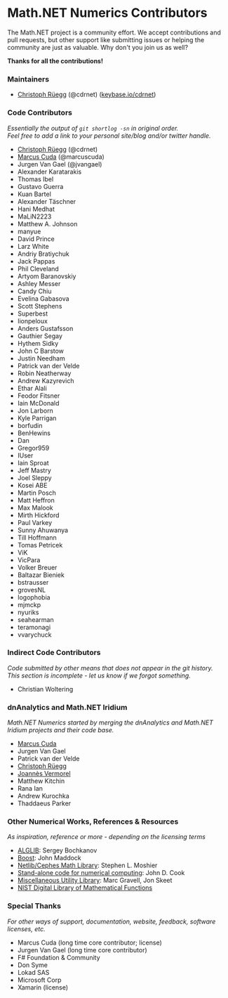 Math.NET Numerics Contributors
==============================

The Math.NET project is a community effort. We accept contributions and pull requests, but other support like submitting issues or helping the community are just as valuable. Why don't you join us as well?

**Thanks for all the contributions!**

### Maintainers

- [Christoph Rüegg](http://christoph.ruegg.name/) (@cdrnet) ([keybase.io/cdrnet](https://keybase.io/cdrnet))

### Code Contributors

*Essentially the output of `git shortlog -sn` in original order.  
Feel free to add a link to your personal site/blog and/or twitter handle.*

- [Christoph Rüegg](http://christoph.ruegg.name/) (@cdrnet)
- [Marcus Cuda](http://marcuscuda.com/) (@marcuscuda)
- Jurgen Van Gael (@jvangael)
- Alexander Karatarakis
- Thomas Ibel
- Gustavo Guerra
- Kuan Bartel
- Alexander Täschner
- Hani Medhat
- MaLiN2223
- Matthew A. Johnson
- manyue
- David Prince
- Larz White
- Andriy Bratiychuk
- Jack Pappas
- Phil Cleveland
- Artyom Baranovskiy
- Ashley Messer
- Candy Chiu
- Evelina Gabasova
- Scott Stephens
- Superbest
- lionpeloux
- Anders Gustafsson
- Gauthier Segay
- Hythem Sidky
- John C Barstow
- Justin Needham
- Patrick van der Velde
- Robin Neatherway
- Andrew Kazyrevich
- Ethar Alali
- Feodor Fitsner
- Iain McDonald
- Jon Larborn
- Kyle Parrigan
- borfudin
- BenHewins
- Dan
- Gregor959
- IUser
- Iain Sproat
- Jeff Mastry
- Joel Sleppy
- Kosei ABE
- Martin Posch
- Matt Heffron
- Max Malook
- Mirth Hickford
- Paul Varkey
- Sunny Ahuwanya
- Till Hoffmann
- Tomas Petricek
- ViK
- VicPara
- Volker Breuer
- Baltazar Bieniek
- bstrausser
- grovesNL
- logophobia
- mjmckp
- nyuriks
- seahearman
- teramonagi
- vvarychuck

### Indirect Code Contributors

*Code submitted by other means that does not appear in the git history.  
This section is incomplete - let us know if we forgot something.*

- Christian Woltering

### dnAnalytics and Math.NET Iridium

*Math.NET Numerics started by merging the dnAnalytics and Math.NET Iridium projects and their code base.*

- [Marcus Cuda](http://marcuscuda.com/)
- Jurgen Van Gael
- Patrick van der Velde
- [Christoph Rüegg](http://christoph.ruegg.name/)
- [Joannès Vermorel](http://www.vermorel.com/)
- Matthew Kitchin
- Rana Ian
- Andrew Kurochka
- Thaddaeus Parker

### Other Numerical Works, References & Resources

*As inspiration, reference or more - depending on the licensing terms*

- [ALGLIB](http://www.alglib.net/): Sergey Bochkanov
- [Boost](http://www.boost.org/): John Maddock
- [Netlib/Cephes Math Library](http://www.netlib.org/cephes/): Stephen L. Moshier
- [Stand-alone code for numerical computing](http://www.johndcook.com/stand_alone_code.html): John D. Cook
- [Miscellaneous Utility Library](http://www.yoda.arachsys.com/csharp/miscutil/): Marc Gravell, Jon Skeet
- [NIST Digital Library of Mathematical Functions](http://www.johndcook.com/stand_alone_code.html)

### Special Thanks

*For other ways of support, documentation, website, feedback, software licenses, etc.*

- Marcus Cuda (long time core contributor; license)
- Jurgen Van Gael (long time core contributor)
- F# Foundation & Community
- Don Syme
- Lokad SAS
- Microsoft Corp
- Xamarin (license)
